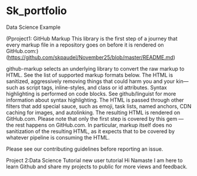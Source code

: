 # Sk_portfolio
Data Science Example

(Pproject1: GitHub Markup This library is the first step of a journey that every markup file in a repository goes on before it is rendered on GitHub.com:)(https://github.com/skpaudel/November25/blob/master/README.md)

github-markup selects an underlying library to convert the raw markup to HTML. See the list of supported markup formats below. The HTML is sanitized, aggressively removing things that could harm you and your kin—such as script tags, inline-styles, and class or id attributes. Syntax highlighting is performed on code blocks. See github/linguist for more information about syntax highlighting. The HTML is passed through other filters that add special sauce, such as emoji, task lists, named anchors, CDN caching for images, and autolinking. The resulting HTML is rendered on GitHub.com. Please note that only the first step is covered by this gem — the rest happens on GitHub.com. In particular, markup itself does no sanitization of the resulting HTML, as it expects that to be covered by whatever pipeline is consuming the HTML.

Please see our contributing guidelines before reporting an issue.

Project 2:Data Science Tutorial
new user tutorial Hi Namaste I am here to learn Github and share my projects to public for more views and feedback.
